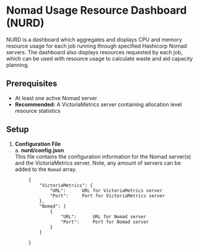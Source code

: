# Nomad Usage Resource Dashboard (NURD)
NURD is a dashboard which aggregates and displays CPU and memory resource usage for each job running through specified Hashicorp Nomad servers. The dashboard also displays resources requested by each job, which can be used with resource usage to calculate waste and aid capacity planning. 

## Prerequisites
* At least one active Nomad server
* **Recommended:** A VictoriaMetrics server containing allocation level resource statistics

## Setup
1. **Configuration File**<br>
    a. **nurd/config.json**<br>
        This file contains the configuration information for the Nomad server(s) and the VictoriaMetrics server. Note, any amount of servers can be added to the `Nomad` array.

            {
                "VictoriaMetrics": {
                    "URL":      URL for VictoriaMetrics server 
                    "Port":     Port for VictoriaMetrics server
                },
                "Nomad": [
                    {
                        "URL":      URL for Nomad server
                        "Port":     Port for Nomad server
                    }
                ]

            }
